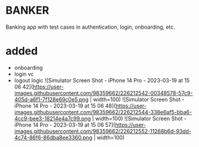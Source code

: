 # BANKER

Banking app with test cases in authentication, login, onboarding, etc.

# added
* onboarding
* login vc
* logout logic
![Simulator Screen Shot - iPhone 14 Pro - 2023-03-19 at 15 06 42](https://user-images.githubusercontent.com/98359662/226212542-00348578-57c9-405d-a6f1-7f128e69c0e5.png | width=100)
![Simulator Screen Shot - iPhone 14 Pro - 2023-03-19 at 15 06 48](https://user-images.githubusercontent.com/98359662/226212544-338e6af5-bba6-4cc9-bee3-18214e4a7c99.png | width=100)
![Simulator Screen Shot - iPhone 14 Pro - 2023-03-19 at 15 06 57](https://user-images.githubusercontent.com/98359662/226212552-11268b6d-93dd-4c74-86f6-86dba8ee3360.png | width=100)
